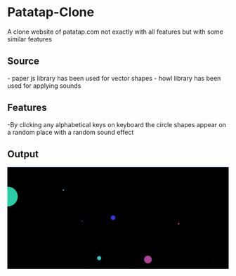 # Patatap-Clone
A clone website of patatap.com not exactly with all features but with some similar features

<h2> Source </h2>
- paper js library has been used for vector shapes
- howl library has been used for applying sounds 

<h2> Features </h2>
-By clicking any alphabetical keys on keyboard the circle shapes appear on a random place with a random sound effect

<h2> Output </h2>

<img src="https://raw.githubusercontent.com/Rebel0504/Patatap-Clone/main/img4.jpg" />
